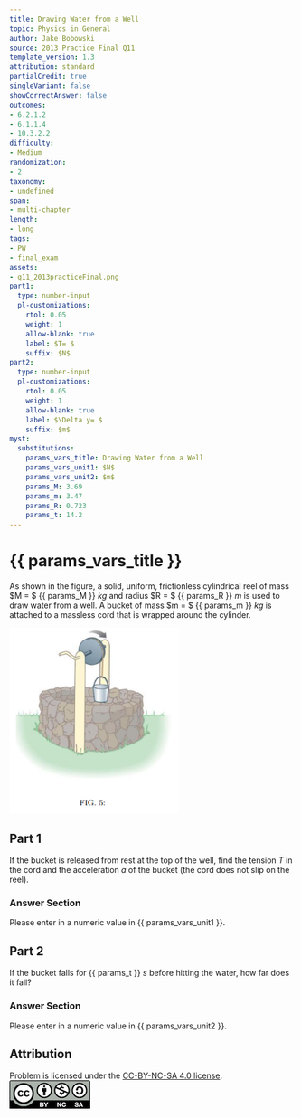```yaml
---
title: Drawing Water from a Well
topic: Physics in General
author: Jake Bobowski
source: 2013 Practice Final Q11
template_version: 1.3
attribution: standard
partialCredit: true
singleVariant: false
showCorrectAnswer: false
outcomes:
- 6.2.1.2
- 6.1.1.4
- 10.3.2.2
difficulty:
- Medium
randomization:
- 2
taxonomy:
- undefined
span:
- multi-chapter
length:
- long
tags:
- PW
- final_exam
assets:
- q11_2013practiceFinal.png
part1:
  type: number-input
  pl-customizations:
    rtol: 0.05
    weight: 1
    allow-blank: true
    label: $T= $
    suffix: $N$
part2:
  type: number-input
  pl-customizations:
    rtol: 0.05
    weight: 1
    allow-blank: true
    label: $\Delta y= $
    suffix: $m$
myst:
  substitutions:
    params_vars_title: Drawing Water from a Well
    params_vars_unit1: $N$
    params_vars_unit2: $m$
    params_M: 3.69
    params_m: 3.47
    params_R: 0.723
    params_t: 14.2
---
```

# {{ params_vars_title }}
As shown in the figure, a solid, uniform, frictionless cylindrical reel of mass $M = $ {{ params_M }} $kg$ and radius $R = $ {{ params_R }} $m$ is used to draw water from a well. A bucket of mass $m = $ {{ params_m }} $kg$ is  attached to a massless cord that is wrapped around the cylinder.

<img src="q11_2013practiceFinal.png" alt="Figure of a bucket attached to a cylindrical reel and a well." width=300>

## Part 1

If the bucket is released from rest at the top of the well, find the tension $T$ in the cord and the acceleration $a$ of the bucket (the cord does not slip on the reel).

### Answer Section

Please enter in a numeric value in {{ params_vars_unit1 }}.

## Part 2

If the bucket falls for {{ params_t }} $s$ before hitting the water, how far does it fall?

### Answer Section

Please enter in a numeric value in {{ params_vars_unit2 }}.

## Attribution

Problem is licensed under the [CC-BY-NC-SA 4.0 license](https://creativecommons.org/licenses/by-nc-sa/4.0/).<br> ![The Creative Commons 4.0 license requiring attribution-BY, non-commercial-NC, and share-alike-SA license.](https://raw.githubusercontent.com/firasm/bits/master/by-nc-sa.png)